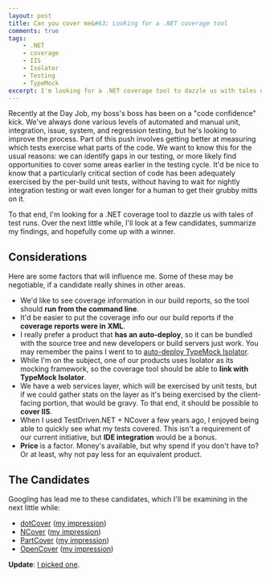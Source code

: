 ```yaml
---
layout: post
title: Can you cover me&#63; Looking for a .NET coverage tool
comments: true
tags:
    - .NET
    - coverage
    - IIS
    - Isolator
    - Testing
    - TypeMock
excerpt: I'm looking for a .NET coverage tool to dazzle us with tales of test runs. Over the next little while, I'll look at a few candidates, summarize my findings, and hopefully come up with a winner. I look at dotCover, NCover,  PartCover, and OpenCover
---
```

Recently at the Day Job, my boss's boss has been on a "code confidence" kick. We've always done various levels of automated and manual unit, integration, issue, system, and regression testing, but he's looking to improve the process. Part of this push involves getting better at measuring which tests exercise what parts of the code. We want to know this for the usual reasons: we can identify gaps in our testing, or more likely find opportunities to cover some areas earlier in the testing cycle. It'd be nice to know that a particularly critical section of code has been adequately exercised by the per-build unit tests, without having to wait for nightly integration testing or wait even longer for a human to get their grubby mitts on it.

To that end, I'm looking for a .NET coverage tool to dazzle us with tales of test runs. Over the next little while, I'll look at a few candidates, summarize my findings, and hopefully come up with a winner.

<h2>Considerations</h2>
Here are some factors that will influence me. Some of these may be negotiable, if a candidate really shines in other areas.

<ul>
<li>We'd like to see coverage information in our build reports, so the tool should <b>run from the command line</b>.</li>
<li>It'd be easier to put the coverage info our our build reports if the <b>coverage reports were in XML</b>.</li>
<li>I really prefer a product that <b>has an auto-deploy</b>, so it can be bundled with the source tree and new developers or build servers just work. You may remember the pains I went to to <a href="{{ site.url }}{% post_url 2010-06-06-auto-deploying-typemock-isolator-without-trashing-the-installation %}">auto-deploy TypeMock Isolator</a>.</li>
<li>While I'm on the subject, one of our products uses Isolator as its mocking framework, so the coverage tool should be able to <b>link with TypeMock Isolator</b>.</li>
<li>We have a web services layer, which will be exercised by unit tests, but if we could gather stats on the layer as it's being exercised by the client-facing portion, that would be gravy. To that end, it should be possible to <b>cover IIS</b>.</li>
<li>When I used TestDriven.NET + NCover a few years ago, I enjoyed being able to quickly see what my tests covered. This isn't a requirement of our current initiative, but <b>IDE integration</b> would be a bonus.</li>
<li><b>Price</b> is a factor. Money's available, but why spend if you don't have to? Or at least, why not pay less for an equivalent product.</li>
</ul>

 <h2>The Candidates</h2>
Googling has lead me to these candidates, which I'll be examining in the next little while:
<ul>
<li><a href="http://www.jetbrains.com/dotcover/">dotCover</a> (<a href="{{ site.url }}{% post_url 2011-07-29-hasty-impressions-dotcover-1-1 %}">my impression</a>)</li>
<li><a href="http://www.ncover.com/">NCover</a> (<a href="{{ site.url }}{% post_url 2011-11-09-hasty-impressions-ncover %}">my impression</a>)</li>
<li><a href="http://sourceforge.net/projects/partcover/">PartCover</a> (<a href="{{ site.url }}{% post_url 2011-08-05-hasty-impressions-partcover %}">my impression</a>)</li>
<li><a href="https://github.com/sawilde/opencover">OpenCover</a> (<a href="{{ site.url }}{% post_url 2011-08-15-hasty-impressions-opencover %}">my impression</a>)</li>
</ul>

<b>Update</b>: <a href="{{ site.url }}{% post_url 2011-12-15-best-all-around-net-coverage-tool-opencover %}">I picked one</a>.
 
